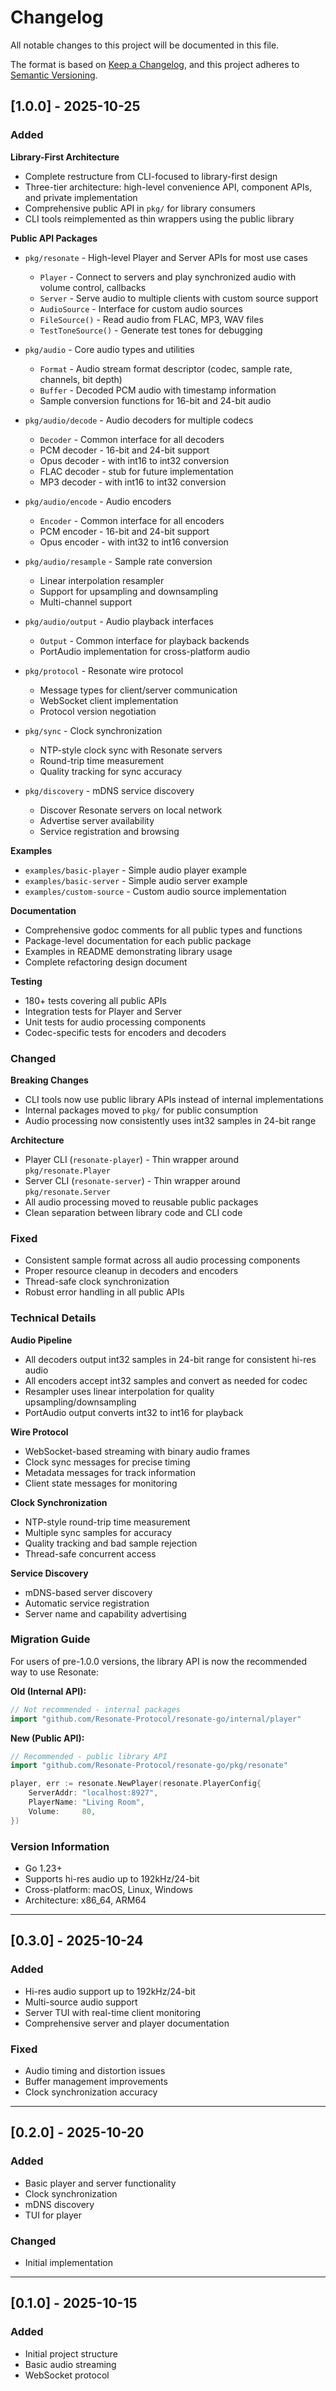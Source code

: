 # Changelog

All notable changes to this project will be documented in this file.

The format is based on [Keep a Changelog](https://keepachangelog.com/en/1.0.0/),
and this project adheres to [Semantic Versioning](https://semver.org/spec/v2.0.0.html).

## [1.0.0] - 2025-10-25

### Added

**Library-First Architecture**
- Complete restructure from CLI-focused to library-first design
- Three-tier architecture: high-level convenience API, component APIs, and private implementation
- Comprehensive public API in `pkg/` for library consumers
- CLI tools reimplemented as thin wrappers using the public library

**Public API Packages**

- `pkg/resonate` - High-level Player and Server APIs for most use cases
  - `Player` - Connect to servers and play synchronized audio with volume control, callbacks
  - `Server` - Serve audio to multiple clients with custom source support
  - `AudioSource` - Interface for custom audio sources
  - `FileSource()` - Read audio from FLAC, MP3, WAV files
  - `TestToneSource()` - Generate test tones for debugging

- `pkg/audio` - Core audio types and utilities
  - `Format` - Audio stream format descriptor (codec, sample rate, channels, bit depth)
  - `Buffer` - Decoded PCM audio with timestamp information
  - Sample conversion functions for 16-bit and 24-bit audio

- `pkg/audio/decode` - Audio decoders for multiple codecs
  - `Decoder` - Common interface for all decoders
  - PCM decoder - 16-bit and 24-bit support
  - Opus decoder - with int16 to int32 conversion
  - FLAC decoder - stub for future implementation
  - MP3 decoder - with int16 to int32 conversion

- `pkg/audio/encode` - Audio encoders
  - `Encoder` - Common interface for all encoders
  - PCM encoder - 16-bit and 24-bit support
  - Opus encoder - with int32 to int16 conversion

- `pkg/audio/resample` - Sample rate conversion
  - Linear interpolation resampler
  - Support for upsampling and downsampling
  - Multi-channel support

- `pkg/audio/output` - Audio playback interfaces
  - `Output` - Common interface for playback backends
  - PortAudio implementation for cross-platform audio

- `pkg/protocol` - Resonate wire protocol
  - Message types for client/server communication
  - WebSocket client implementation
  - Protocol version negotiation

- `pkg/sync` - Clock synchronization
  - NTP-style clock sync with Resonate servers
  - Round-trip time measurement
  - Quality tracking for sync accuracy

- `pkg/discovery` - mDNS service discovery
  - Discover Resonate servers on local network
  - Advertise server availability
  - Service registration and browsing

**Examples**
- `examples/basic-player` - Simple audio player example
- `examples/basic-server` - Simple audio server example
- `examples/custom-source` - Custom audio source implementation

**Documentation**
- Comprehensive godoc comments for all public types and functions
- Package-level documentation for each public package
- Examples in README demonstrating library usage
- Complete refactoring design document

**Testing**
- 180+ tests covering all public APIs
- Integration tests for Player and Server
- Unit tests for audio processing components
- Codec-specific tests for encoders and decoders

### Changed

**Breaking Changes**
- CLI tools now use public library APIs instead of internal implementations
- Internal packages moved to `pkg/` for public consumption
- Audio processing now consistently uses int32 samples in 24-bit range

**Architecture**
- Player CLI (`resonate-player`) - Thin wrapper around `pkg/resonate.Player`
- Server CLI (`resonate-server`) - Thin wrapper around `pkg/resonate.Server`
- All audio processing moved to reusable public packages
- Clean separation between library code and CLI code

### Fixed
- Consistent sample format across all audio processing components
- Proper resource cleanup in decoders and encoders
- Thread-safe clock synchronization
- Robust error handling in all public APIs

### Technical Details

**Audio Pipeline**
- All decoders output int32 samples in 24-bit range for consistent hi-res audio
- All encoders accept int32 samples and convert as needed for codec
- Resampler uses linear interpolation for quality upsampling/downsampling
- PortAudio output converts int32 to int16 for playback

**Wire Protocol**
- WebSocket-based streaming with binary audio frames
- Clock sync messages for precise timing
- Metadata messages for track information
- Client state messages for monitoring

**Clock Synchronization**
- NTP-style round-trip time measurement
- Multiple sync samples for accuracy
- Quality tracking and bad sample rejection
- Thread-safe concurrent access

**Service Discovery**
- mDNS-based server discovery
- Automatic service registration
- Server name and capability advertising

### Migration Guide

For users of pre-1.0.0 versions, the library API is now the recommended way to use Resonate:

**Old (Internal API):**
```go
// Not recommended - internal packages
import "github.com/Resonate-Protocol/resonate-go/internal/player"
```

**New (Public API):**
```go
// Recommended - public library API
import "github.com/Resonate-Protocol/resonate-go/pkg/resonate"

player, err := resonate.NewPlayer(resonate.PlayerConfig{
    ServerAddr: "localhost:8927",
    PlayerName: "Living Room",
    Volume:     80,
})
```

### Version Information
- Go 1.23+
- Supports hi-res audio up to 192kHz/24-bit
- Cross-platform: macOS, Linux, Windows
- Architecture: x86_64, ARM64

---

## [0.3.0] - 2025-10-24

### Added
- Hi-res audio support up to 192kHz/24-bit
- Multi-source audio support
- Server TUI with real-time client monitoring
- Comprehensive server and player documentation

### Fixed
- Audio timing and distortion issues
- Buffer management improvements
- Clock synchronization accuracy

---

## [0.2.0] - 2025-10-20

### Added
- Basic player and server functionality
- Clock synchronization
- mDNS discovery
- TUI for player

### Changed
- Initial implementation

---

## [0.1.0] - 2025-10-15

### Added
- Initial project structure
- Basic audio streaming
- WebSocket protocol

